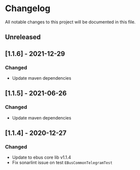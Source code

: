 # Changelog
All notable changes to this project will be documented in this file.

## Unreleased 

## [1.1.6] - 2021-12-29
### Changed
- Update maven dependencies

## [1.1.5] - 2021-06-26
### Changed
- Update maven dependencies

## [1.1.4] - 2020-12-27
### Changed
- Update to ebus core lib v1.1.4
- Fix sonarlint issue on test ``EBusCommonTelegramTest``